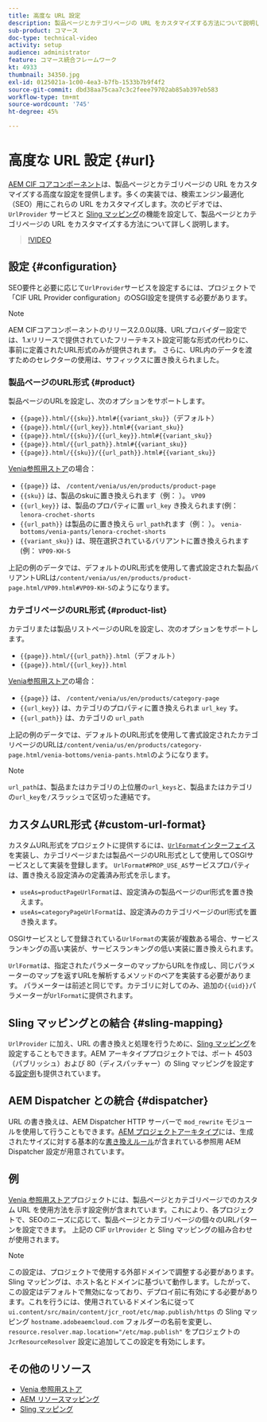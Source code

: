 ```yaml
---
title: 高度な URL 設定
description: 製品ページとカテゴリページの URL をカスタマイズする方法について説明します。このカスタマイズにより、実装で URL を検索エンジン向けに最適化し、検出を促進できます。
sub-product: コマース
doc-type: technical-video
activity: setup
audience: administrator
feature: コマース統合フレームワーク
kt: 4933
thumbnail: 34350.jpg
exl-id: 0125021a-1c00-4ea3-b7fb-1533b7b9f4f2
source-git-commit: dbd38aa75caa7c3c2feee79702ab85ab397eb583
workflow-type: tm+mt
source-wordcount: '745'
ht-degree: 45%

---
```


# 高度な URL 設定 {#url}

[AEM CIF コアコンポーネント](https://github.com/adobe/aem-core-cif-components)は、製品ページとカテゴリページの URL をカスタマイズする高度な設定を提供します。多くの実装では、検索エンジン最適化（SEO）用にこれらの URL をカスタマイズします。次のビデオでは、`UrlProvider` サービスと [Sling マッピング](https://sling.apache.org/documentation/the-sling-engine/mappings-for-resource-resolution.html)の機能を設定して、製品ページとカテゴリページの URL をカスタマイズする方法について詳しく説明します。

>[!VIDEO](https://video.tv.adobe.com/v/34350/?quality=12)

## 設定 {#configuration}

SEO要件と必要に応じて`UrlProvider`サービスを設定するには、プロジェクトで「CIF URL Provider configuration」のOSGI設定を提供する必要があります。

>[!NOTE]
>
> AEM CIFコアコンポーネントのリリース2.0.0以降、URLプロバイダー設定では、1.xリリースで提供されていたフリーテキスト設定可能な形式の代わりに、事前に定義されたURL形式のみが提供されます。 さらに、URL内のデータを渡すためのセレクターの使用は、サフィックスに置き換えられました。

### 製品ページのURL形式 {#product}

製品ページのURLを設定し、次のオプションをサポートします。

* `{{page}}.html/{{sku}}.html#{{variant_sku}}`（デフォルト）
* `{{page}}.html/{{url_key}}.html#{{variant_sku}}`
* `{{page}}.html/{{sku}}/{{url_key}}.html#{{variant_sku}}`
* `{{page}}.html/{{url_path}}.html#{{variant_sku}}`
* `{{page}}.html/{{sku}}/{{url_path}}.html#{{variant_sku}}`

[Venia参照用ストア](https://github.com/adobe/aem-cif-guides-venia)の場合：

* `{{page}}` は、  `/content/venia/us/en/products/product-page`
* `{{sku}}` は、製品のskuに置き換えられます（例： ）。  `VP09`
* `{{url_key}}` は、製品のプロパティに置 `url_key` き換えられます(例：  `lenora-crochet-shorts`
* `{{url_path}}` は製品のに置き換えら `url_path`れます（例： ）。  `venia-bottoms/venia-pants/lenora-crochet-shorts`
* `{{variant_sku}}` は、現在選択されているバリアントに置き換えられます(例：  `VP09-KH-S`

上記の例のデータでは、デフォルトのURL形式を使用して書式設定された製品バリアントURLは`/content/venia/us/en/products/product-page.html/VP09.html#VP09-KH-S`のようになります。

### カテゴリページのURL形式 {#product-list}

カテゴリまたは製品リストページのURLを設定し、次のオプションをサポートします。

* `{{page}}.html/{{url_path}}.html`（デフォルト）
* `{{page}}.html/{{url_key}}.html`

[Venia参照用ストア](https://github.com/adobe/aem-cif-guides-venia)の場合：

* `{{page}}` は、  `/content/venia/us/en/products/category-page`
* `{{url_key}}` は、カテゴリのプロパティに置き換えられま `url_key` す。
* `{{url_path}}` は、カテゴリの  `url_path`

上記の例のデータでは、デフォルトのURL形式を使用して書式設定されたカテゴリページのURLは`/content/venia/us/en/products/category-page.html/venia-bottoms/venia-pants.html`のようになります。

>[!NOTE]
> 
> `url_path`は、製品またはカテゴリの上位層の`url_keys`と、製品またはカテゴリの`url_key`を`/`スラッシュで区切った連結です。

## カスタムURL形式 {#custom-url-format}

カスタムURL形式をプロジェクトに提供するには、[`UrlFormat`インターフェイス](https://javadoc.io/doc/com.adobe.commerce.cif/core-cif-components-core/latest/com/adobe/cq/commerce/core/components/services/urls/UrlFormat.html)を実装し、カテゴリページまたは製品ページのURL形式として使用してOSGIサービスとして実装を登録します。 `UrlFormat#PROP_USE_AS`サービスプロパティは、置き換える設定済みの定義済み形式を示します。

* `useAs=productPageUrlFormat`は、設定済みの製品ページのurl形式を置き換えます。
* `useAs=categoryPageUrlFormat`は、設定済みのカテゴリページのurl形式を置き換えます。

OSGIサービスとして登録されている`UrlFormat`の実装が複数ある場合、サービスランキングの高い実装が、サービスランキングの低い実装に置き換えられます。

`UrlFormat`は、指定されたパラメーターのマップからURLを作成し、同じパラメーターのマップを返すURLを解析するメソッドのペアを実装する必要があります。 パラメーターは前述と同じです。カテゴリに対してのみ、追加の`{{uid}}`パラメーターが`UrlFormat`に提供されます。

## Sling マッピングとの結合 {#sling-mapping}

`UrlProvider` に加え、URL の書き換えと処理を行うために、[Sling マッピング](https://sling.apache.org/documentation/the-sling-engine/mappings-for-resource-resolution.html)を設定することもできます。AEM アーキタイププロジェクトでは、ポート 4503（パブリッシュ）および 80（ディスパッチャー）の Sling マッピングを設定する[設定例](https://github.com/adobe/aem-cif-project-archetype/tree/master/src/main/archetype/samplecontent/src/main/content/jcr_root/etc/map.publish)も提供されています。

## AEM Dispatcher との統合 {#dispatcher}

URL の書き換えは、AEM Dispatcher HTTP サーバーで `mod_rewrite` モジュールを使用して行うこともできます。[AEM プロジェクトアーキタイプ](https://github.com/adobe/aem-project-archetype)には、生成されたサイズに対する基本的な[書き換えルール](https://github.com/adobe/aem-project-archetype/tree/master/src/main/archetype/dispatcher.cloud)が含まれている参照用 AEM Dispatcher 設定が用意されています。

## 例

[Venia 参照用ストア](https://github.com/adobe/aem-cif-guides-venia)プロジェクトには、製品ページとカテゴリページでのカスタム URL を使用方法を示す設定例が含まれています。これにより、各プロジェクトで、SEOのニーズに応じて、製品ページとカテゴリページの個々のURLパターンを設定できます。 上記の CIF `UrlProvider` と Sling マッピングの組み合わせが使用されます。

>[!NOTE]
>
>この設定は、プロジェクトで使用する外部ドメインで調整する必要があります。Sling マッピングは、ホスト名とドメインに基づいて動作します。したがって、この設定はデフォルトで無効になっており、デプロイ前に有効にする必要があります。これを行うには、使用されているドメイン名に従って `ui.content/src/main/content/jcr_root/etc/map.publish/https` の Sling マッピング `hostname.adobeaemcloud.com` フォルダーの名前を変更し、`resource.resolver.map.location="/etc/map.publish"` をプロジェクトの `JcrResourceResolver` 設定に追加してこの設定を有効にします。

## その他のリソース

* [Venia 参照用ストア](https://github.com/adobe/aem-cif-guides-venia)
* [AEM リソースマッピング](https://experienceleague.adobe.com/docs/experience-manager-65/deploying/configuring/resource-mapping.html)
* [Sling マッピング](https://sling.apache.org/documentation/the-sling-engine/mappings-for-resource-resolution.html)
